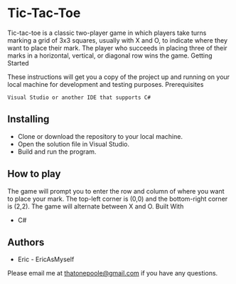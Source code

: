 # Tic-Tac-Toe

Tic-tac-toe is a classic two-player game in which players take turns marking a grid of 3x3 squares, usually with X and O, to indicate where they want to place their mark. The player who succeeds in placing three of their marks in a horizontal, vertical, or diagonal row wins the game.
Getting Started

These instructions will get you a copy of the project up and running on your local machine for development and testing purposes.
Prerequisites

    Visual Studio or another IDE that supports C#

## Installing

 *   Clone or download the repository to your local machine.
 *   Open the solution file in Visual Studio.
 *   Build and run the program.

## How to play

The game will prompt you to enter the row and column of where you want to place your mark. The top-left corner is (0,0) and the bottom-right corner is (2,2). The game will alternate between X and O.
Built With

 *   C#

## Authors

 *   Eric - EricAsMyself


Please email me at thatonepoole@gmail.com if you have any questions.
